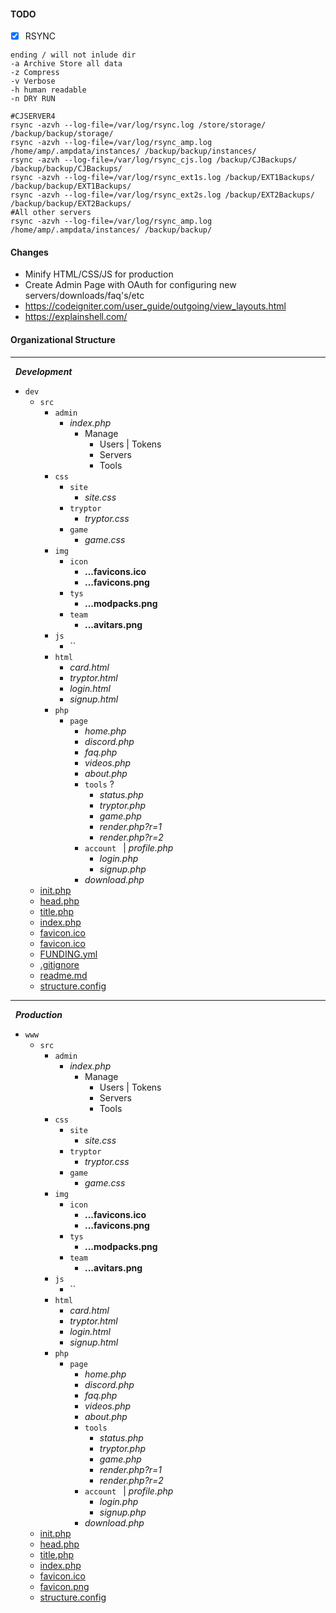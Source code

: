 #### TODO
- [x] RSYNC

```
ending / will not inlude dir
-a Archive Store all data
-z Compress
-v Verbose
-h human readable
-n DRY RUN

#CJSERVER4
rsync -azvh --log-file=/var/log/rsync.log /store/storage/ /backup/backup/storage/
rsync -azvh --log-file=/var/log/rsync_amp.log /home/amp/.ampdata/instances/ /backup/backup/instances/
rsync -azvh --log-file=/var/log/rsync_cjs.log /backup/CJBackups/ /backup/backup/CJBackups/
rsync -azvh --log-file=/var/log/rsync_ext1s.log /backup/EXT1Backups/ /backup/backup/EXT1Backups/
rsync -azvh --log-file=/var/log/rsync_ext2s.log /backup/EXT2Backups/ /backup/backup/EXT2Backups/
#All other servers
rsync -azvh --log-file=/var/log/rsync_amp.log /home/amp/.ampdata/instances/ /backup/backup/
```

#### Changes
- Minify HTML/CSS/JS for production
- Create Admin Page with OAuth for configuring new servers/downloads/faq's/etc
- https://codeigniter.com/user_guide/outgoing/view_layouts.html
- https://explainshell.com/

#### Organizational Structure

___
&nbsp; ___Development___<br>

- `dev`
  - `src`
    - `admin`
      - *index.php*
        - Manage
          - Users | Tokens
          - Servers
          - Tools
    - `css`
      - `site`
        - *site.css*
      - `tryptor`
        - *tryptor.css*
      - `game`
        - *game.css*
    - `img`
      - `icon`
        - **...favicons.ico**
        - **...favicons.png**
      - `tys`
        - **...modpacks.png**
      - `team`
        - **...avitars.png**
    - `js`
      - ``
    - `html`
      - *card.html*
      - *tryptor.html*
      - *login.html*
      - *signup.html*
    - `php`
      - `page`
        - *home.php*
        - *discord.php*
        - *faq.php*
        - *videos.php*
        - *about.php*
        - `tools` ?
          - *status.php*
          - *tryptor.php*
          - *game.php*
          - *render.php?r=1*
          - *render.php?r=2*
        - `account ` | *profile.php*
          - *login.php*
          - *signup.php*
        - *download.php*
  - [init.php](init.php)
  - [head.php](head.php)
  - [title.php](title.php)
  - [index.php](index.php)
  - [favicon.ico](favicon.ico)
  - [favicon.ico](favicon.png)
  - [FUNDING.yml](FUNDING.yml)
  - [.gitignore](.gitignore)
  - [readme.md](readme.md)
  - [structure.config](structure.config)

___
&nbsp; ___Production___<br>

- `www`
  - `src`
    - `admin`
      - *index.php*
        - Manage
          - Users | Tokens
          - Servers
          - Tools
    - `css`
      - `site`
        - *site.css*
      - `tryptor`
        - *tryptor.css*
      - `game`
        - *game.css*
    - `img`
      - `icon`
        - **...favicons.ico**
        - **...favicons.png**
      - `tys`
        - **...modpacks.png**
      - `team`
        - **...avitars.png**
    - `js`
      - ``
    - `html`
      - *card.html*
      - *tryptor.html*
      - *login.html*
      - *signup.html*
    - `php`
      - `page`
        - *home.php*
        - *discord.php*
        - *faq.php*
        - *videos.php*
        - *about.php*
        - `tools`
          - *status.php*
          - *tryptor.php*
          - *game.php*
          - *render.php?r=1*
          - *render.php?r=2*
        - `account ` | *profile.php*
          - *login.php*
          - *signup.php*
        - *download.php*
  - [init.php](init.php)
  - [head.php](head.php)
  - [title.php](title.php)
  - [index.php](index.php)
  - [favicon.ico](favicon.ico)
  - [favicon.png](favicon.png)
  - [structure.config](structure.config)
